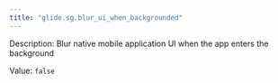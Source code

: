 ```yaml
---
title: "glide.sg.blur_ui_when_backgrounded"
---
```


Description: Blur native mobile application UI when the app enters the background

Value: `false`